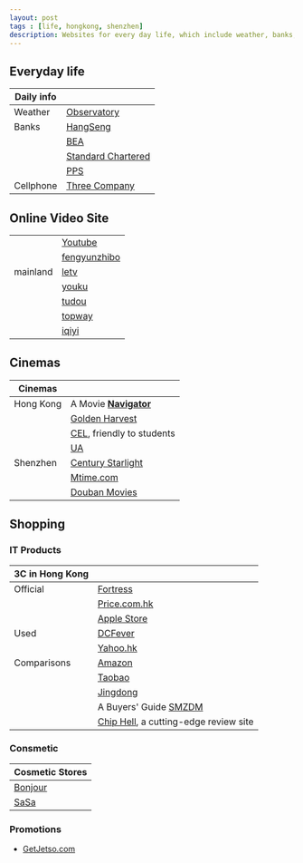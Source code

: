 ```yaml
---
layout: post
tags : [life, hongkong, shenzhen]
description: Websites for every day life, which include weather, banks, cellphone, online videos, cinemas, and shoppings.
---
```


## Everyday life

| Daily info |                                                                                                 |   
| --------   | :---------------------------------------------------------------------------------------------- |   
| Weather    | [Observatory](http://www.hko.gov.hk/wxinfo/currwx/fndc.htm)                                     |    
| Banks      | [HangSeng](https://e-banking1.hangseng.com)                                                     |   
|            | [BEA](https://mobile.hkbea-cyberbanking.com/servlet/FRLogon)                                    |   
|            | [Standard Chartered](https://ibank.standardchartered.com.hk/nfs/login.htm)                      |   
|            | [PPS](https://www.ppshk.com/hkt/revamp2/Chinese/LoginPage.html)                                 |   
| Cellphone  | [Three Company](https://www.three.com.hk/appCS2/my3Account.do?lang=chi&appId=appCSCheckBill)    |   

## Online Video Site

|                 |                                                                                                 |   
| -------------   | :---------------------------------------------------------------------------------------------- |   
|                 | [Youtube](http://www.youtube.com)                                                               |    
|                 | [fengyunzhibo](http://www.fengyunzhibo.com/)                                                    |  
| mainland        | [letv](http://www.letv.com/)                                                                    |    
|                 | [youku](http://www.youku.com/)                                                                  |  
|                 | [tudou](http://www.tudou.com/)                                                                  |    
|                 | [topway](http://www.topway.cn/)                                                                 |  
|                 | [iqiyi](http://www.iqiyi.com/)                                                                  |    


## Cinemas

| Cinemas         |                                                                                                 |   
| -------------   | :---------------------------------------------------------------------------------------------- |   
| Hong Kong       | A Movie [__Navigator__](http://media.netvigator.com/media/bse/media/home/MVE/MVE_MOV.jsp)       |    
|                 | [Golden Harvest](http://www.goldenharvest.com/)                                                 |  
|                 | [CEL](http://www.cel-cinemas.com/cinema.jsp), friendly to students                              |    
|                 | [UA](http://www.uacinemas.com.hk/eng/main/HomePage)                                             |  
| Shenzhen        | [Century Starlight](http://www.szxhfilm.com/)                                                   |    
|                 | [Mtime.com](http://theater.mtime.com/China_Guangdong_Province_Shenzen/)                         |  
|                 | [Douban Movies](http://movie.douban.com/nowplaying/shenzhen/)                                   |    

## Shopping

### IT Products

| 3C in Hong Kong |                                                                                                 |   
| -------------   | :---------------------------------------------------------------------------------------------- |   
| Official        | [Fortress](http://www.fortress.com.hk/)                                                         |    
|                 | [Price.com.hk](http://www.price.com.hk/)                                                        |   
|                 | [Apple Store](http://store.apple.com/hk-zh/)                                                    |   
| Used            | [DCFever](http://dcfever.com/trading/listing.php?category=3)                                    |   
|                 | [Yahoo.hk](http://hk.auctions.yahoo.com/hk/23336-category.html?.r=1344488639)                   |   
| Comparisons     | [Amazon](http://www.amazon.com/)                                                                |   
|                 | [Taobao](http://www.taobao.com/)                                                                |   
|                 | [Jingdong](http://www.360buy.com/)                                                              |   
|                 | A Buyers' Guide [SMZDM](http://www.smzdm.com/)                                                  |   
|                 | [Chip Hell](http://www.chiphell.com/), a cutting-edge review site                               |   

### Consmetic

| Cosmetic Stores                                                                                 |   
| ----------------------------------------------------------------------------------------------- |   
| [Bonjour](http://www.bonjourhk.com/tc/main.aspx)                                                |    
| [SaSa](http://web1.sasa.com/SasaWeb/tch/sasa/home.jsp)                                          |  

### Promotions

+ [GetJetso.com](http://www.getjetso.com/)

